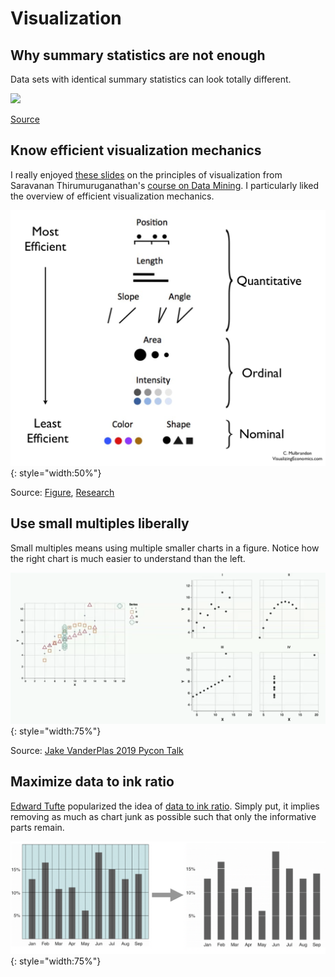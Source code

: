 # Visualization

## Why summary statistics are not enough

Data sets with identical summary statistics can look totally different.

![](img/dinosaur_dozen.gif)

[Source](https://www.autodeskresearch.com/publications/samestats)

## Know efficient visualization mechanics

I really enjoyed [these slides](./data/principles_of_viz.pdf) on the principles of visualization from Saravanan Thirumuruganathan's [course on Data Mining](https://saravanan-thirumuruganathan.github.io/cse5334Spring2015/). I particularly liked the overview of efficient visualization mechanics.

![](img/effectiveness_of_visual_cues.png){: style="width:50%"}

Source: [Figure](https://paldhous.github.io/ucb/2016/dataviz/week2.html), [Research](http://courses.ischool.berkeley.edu/i247/f05/readings/Cleveland_GraphicalPerception_Science85.pdf)


## Use small multiples liberally

Small multiples means using multiple smaller charts in a figure.
Notice how the right chart is much easier to understand than the left.

![](img/small_multiples.png){: style="width:75%"}

Source: [Jake VanderPlas 2019 Pycon Talk]()

## Maximize data to ink ratio

[Edward Tufte](https://www.edwardtufte.com/tufte/) popularized the idea of [data to ink ratio](https://infovis-wiki.net/wiki/Data-Ink_Ratio). Simply put, it implies removing as much as chart junk as possible such that only the informative parts remain.

![](img/avoid_chart_junk.png){: style="width:75%"}
